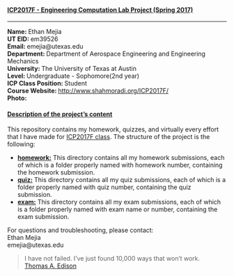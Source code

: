 <h4 id="firstHead"><a href="#firstHead">ICP2017F - Engineering Computation Lab Project (Spring 2017)</a></h4>
<hr>
<p>
    <strong>Name: </strong>Ethan Mejia<br>
    <strong>UT EID: </strong>em39526<br>
    <strong>Email: </strong>emejia@utexas.edu<br>
    <strong>Department: </strong>Department of Aerospace Engineering and Engineering Mechanics<br>
    <strong>University: </strong>The University of Texas at Austin<br>
    <strong>Level: </strong>Undergraduate - Sophomore(2nd year)<br>
    <strong>ICP Class Position: </strong>Student<br>
    <strong>Course Website: </strong><a href="http://www.shahmoradi.org/ICP2017F/">http://www.shahmoradi.org/ICP2017F/</a><br>
    <strong>Photo: </strong> <img src="//i.imgur.com/hfyeQmv.jpg" alt="">
</p>
<h4 id="secondHead"><a href="#secondHead">Description of the project’s content</a></h4>
<p>
    This repository contains my homework, quizzes, and virtually every effort
    that I have made for <a href="http://www.shahmoradi.org/ICP2017F/">ICP2017F class</a>.
    The structure of the project is the following:
</p>
<ul>
    <li><strong><a href="https://github.com/mufc1111/COE301/tree/master/homework">homework:</a></strong>
        This directory contains all my homework submissions, each of which is a folder properly named with homework number,
        containing the homework submission.
    </li>
    <li><strong><a href="https://github.com/mufc1111/COE301/tree/master/quiz">quiz:</a></strong>
        This directory contains all my quiz submissions, each of
        which is a folder properly named with quiz number, containing the quiz submission.
    </li>
    <li><strong><a href="https://github.com/mufc1111/COE301/tree/master/exam">exam:</a></strong>
        This directory contains all my exam submissions, each of which is a folder properly named
        with exam name or number, containing the exam submission.
    </li>
</ul>
<p>
    For questions and troubleshooting, please contact: <br>
    Ethan Mejia<br>
    emejia@utexas.edu<br>
</p>
<blockquote>
    <p>
        I have not failed. I’ve just found 10,000 ways that won’t work.
        <br />
        <a href="https://en.wikipedia.org/wiki/Thomas_Edison">Thomas A. Edison</a>
    </p>
</blockquote>
